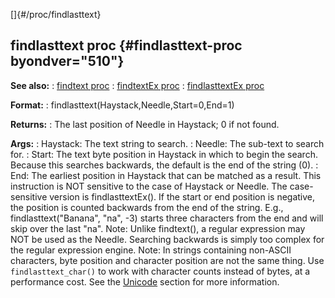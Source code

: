 []{#/proc/findlasttext}
## findlasttext proc {#findlasttext-proc byondver="510"}
**See also:**
:   [findtext proc](#/proc/findtext)
:   [findtextEx proc](#/proc/findtextEx)
:   [findlasttextEx proc](#/proc/findlasttextEx)
<!-- -->
**Format:**
:   findlasttext(Haystack,Needle,Start=0,End=1)
<!-- -->
**Returns:**
:   The last position of Needle in Haystack; 0 if not found.
<!-- -->
**Args:**
:   Haystack: The text string to search.
:   Needle: The sub-text to search for.
:   Start: The text byte position in Haystack in which to begin the
    search. Because this searches backwards, the default is the end of
    the string (0).
:   End: The earliest position in Haystack that can be matched as a
    result.
This instruction is NOT sensitive to the case of Haystack or Needle. The
case-sensitive version is findlasttextEx().
If the start or end position is negative, the position is counted
backwards from the end of the string. E.g., findlasttext(\"Banana\",
\"na\", -3) starts three characters from the end and will skip over the
last \"na\".
Note: Unlike findtext(), a regular expression may NOT be used as the
Needle. Searching backwards is simply too complex for the regular
expression engine.
Note: In strings containing non-ASCII characters, byte position and
character position are not the same thing. Use `findlasttext_char()` to
work with character counts instead of bytes, at a performance cost. See
the [Unicode](#/%7Bnotes%7D/Unicode) section for more information.